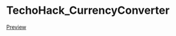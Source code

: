 # TechoHack_CurrencyConverter
<a href="https://siddiscrazy.github.io/TechoHack_CurrencyConverter/">Preview</a>
